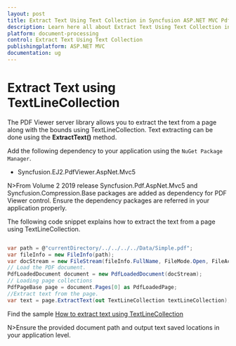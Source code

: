 ```yaml
---
layout: post
title: Extract Text Using Text Collection in Syncfusion ASP.NET MVC Pdfviewer Component
description: Learn here all about Extract Text Using Text Collection in Syncfusion ASP.NET MVC Pdfviewer component of Syncfusion Essential JS 2 and more.
platform: document-processing
control: Extract Text Using Text Collection
publishingplatform: ASP.NET MVC
documentation: ug
---
```



# Extract Text using TextLineCollection

The PDF Viewer server library allows you to extract the text from a page along with the bounds using TextLineCollection. Text extracting can be done using the **ExtractText()** method.

Add the following dependency to your application using the `NuGet Package Manager`.
* Syncfusion.EJ2.PdfViewer.AspNet.Mvc5

N>From Volume 2 2019 release Syncfusion.Pdf.AspNet.Mvc5 and Syncfusion.Compression.Base packages are added as dependency for PDF Viewer control. Ensure the dependency packages are referred in your application properly.

The following code snippet explains how to extract the text from a page using TextLineCollection.

```cs

var path = @"currentDirectory/../../../../Data/Simple.pdf";
var fileInfo = new FileInfo(path);
var docStream = new FileStream(fileInfo.FullName, FileMode.Open, FileAccess.Read);
// Load the PDF document.
PdfLoadedDocument document = new PdfLoadedDocument(docStream);
// Loading page collections
PdfPageBase page = document.Pages[0] as PdfLoadedPage;
//Extract text from the page.
var text = page.ExtractText(out TextLineCollection textLineCollection);

```

Find the sample [How to extract text using TextLineCollection](https://www.syncfusion.com/downloads/support/directtrac/general/ze/Wordbound1901545288.zip)

N>Ensure the provided document path and output text saved locations in your application level.